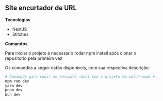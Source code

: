 ## Site encurtador de URL

**Tecnologias**

- NextJS
- Stitches

**Comandos**

Para iniciar o projeto é necessario rodar npm install após clonar o repositorio pela primeira vez

Os comandos a seguir estão disponiveis, com sua respectiva descrição:

```bash
# Comandos para subir um servidor local com o projeto em watch-mode + live-reload.
npm run dev
yarn dev
pnpm dev
bun dev
```
